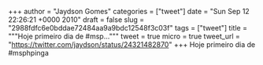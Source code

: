 
+++
author = "Jaydson Gomes"
categories = ["tweet"]
date = "Sun Sep 12 22:26:21 +0000 2010"
draft = false
slug = "2988fdfc6e0bddae72484aa9a9bdc12548f3c03f"
tags = ["tweet"]
title = """Hoje primeiro dia de #msp..."""
tweet = true
micro = true
tweet_url = "https://twitter.com/jaydson/status/24321482870"
+++
Hoje primeiro dia de #msphpinga
